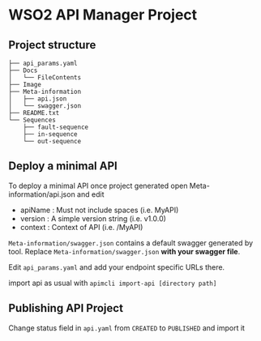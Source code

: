 # WSO2 API Manager Project

## Project structure

```
├── api_params.yaml
├── Docs
│   └── FileContents
├── Image
├── Meta-information
│   ├── api.json
│   └── swagger.json
├── README.txt
└── Sequences
    ├── fault-sequence
    ├── in-sequence
    └── out-sequence
```

## Deploy a minimal API

To deploy a minimal API once project generated open Meta-information/api.json and edit

- apiName : Must not include spaces (i.e. MyAPI)
- version : A simple version string (i.e. v1.0.0)
- context : Context of API (i.e. /MyAPI)

`Meta-information/swagger.json` contains a default swagger generated by tool.
Replace `Meta-information/swagger.json` **with your swagger file**.

Edit `api_params.yaml` and add your endpoint specific URLs there.

import api as usual with
`apimcli import-api [directory path]`

## Publishing API Project

Change status field in `api.yaml` from `CREATED` to `PUBLISHED` and import it